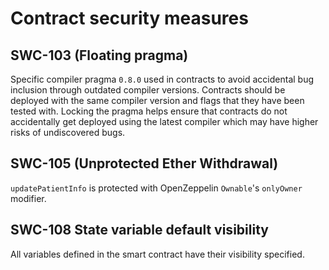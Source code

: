 # Contract security measures

## SWC-103 (Floating pragma)

Specific compiler pragma `0.8.0` used in contracts to avoid accidental bug inclusion through outdated compiler versions.
Contracts should be deployed with the same compiler version and flags that they have been tested with. Locking the pragma helps ensure that contracts do not accidentally get deployed using the latest compiler which may have higher risks of undiscovered bugs.

## SWC-105 (Unprotected Ether Withdrawal)

`updatePatientInfo` is protected with OpenZeppelin `Ownable`'s `onlyOwner` modifier.

## SWC-108 State variable default visibility 
All variables defined in the smart contract have their visibility specified.
#